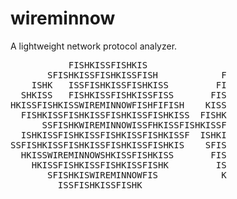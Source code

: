 # wireminnow
A lightweight network protocol analyzer.

<pre>
           FISHKISSFISHKIS        
       SFISHKISSFISHKISSFISH            F
    ISHK   ISSFISHKISSFISHKISS         FI
  SHKISS   FISHKISSFISHKISSFISS       FIS
HKISSFISHKISSWIREMINNOWFISHFIFISH    KISS
  FISHKISSFISHKISSFISHKISSFISHKISS  FISHK
      SSFISHKWIREMINNOWISSFHKISSFISHKISSF
  ISHKISSFISHKISSFISHKISSFISHKISSF  ISHKI
SSFISHKISSFISHKISSFISHKISSFISHKIS    SFIS
  HKISSWIREMINNOWSHKISSFISHKISS       FIS
    HKISSFISHKISSFISHKISSFISHK         IS
       SFISHKISWIREMINNOWFIS            K
         ISSFISHKISSFISHK           
</pre>        
